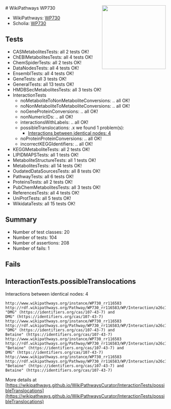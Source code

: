 <img style="float: right; width: 200px" src="https://upload.wikimedia.org/wikipedia/commons/thumb/8/83/Wplogo_with_text_500.png/640px-Wplogo_with_text_500.png" />
# WikiPathways WP730

* WikiPathways: [WP730](https://new.wikipathways.org/pathways/WP730)
* Scholia: [WP730](https://scholia.toolforge.org/wikipathways/WP730)
## Tests
* CASMetabolitesTests: all 2 tests OK!
* ChEBIMetabolitesTests: all 4 tests OK!
* ChemSpiderTests: all 2 tests OK!
* DataNodesTests: all 4 tests OK!
* EnsemblTests: all 4 tests OK!
* GeneTests: all 3 tests OK!
* GeneralTests: all 13 tests OK!
* HMDBSecMetabolitesTests: all 3 tests OK!
* InteractionTests
    * noMetaboliteToNonMetaboliteConversions: .. all OK!
    * noNonMetaboliteToMetaboliteConversions: .. all OK!
    * noGeneProteinConversions: .. all OK!
    * nonNumericIDs: .. all OK!
    * interactionsWithLabels: .. all OK!
    * possibleTranslocations: .x we found 1 problem(s):
        * [Interactions between identical nodes: 4](#1c118209)
    * noProteinProteinConversions: .. all OK!
    * incorrectKEGGIdentifiers: .. all OK!
* KEGGMetaboliteTests: all 2 tests OK!
* LIPIDMAPSTests: all 1 tests OK!
* MetaboliteStructureTests: all 1 tests OK!
* MetabolitesTests: all 14 tests OK!
* OudatedDataSourcesTests: all 8 tests OK!
* PathwayTests: all 6 tests OK!
* ProteinsTests: all 2 tests OK!
* PubChemMetabolitesTests: all 3 tests OK!
* ReferencesTests: all 4 tests OK!
* UniProtTests: all 5 tests OK!
* WikidataTests: all 15 tests OK!


## Summary

* Number of test classes: 20
* Number of tests: 104
* Number of assertions: 208
* Number of fails: 1

## Fails

<a name="1c118209" />

## InteractionTests.possibleTranslocations

Interactions between identical nodes: 4
```
http://www.wikipathways.org/instance/WP730_rr116583 http://rdf.wikipathways.org/Pathway/WP730_rr116583/WP/Interaction/a26c1 "DMG" (https://identifiers.org/cas/107-43-7) and 
DMG" (https://identifiers.org/cas/107-43-7)
http://www.wikipathways.org/instance/WP730_rr116583 http://rdf.wikipathways.org/Pathway/WP730_rr116583/WP/Interaction/a26c1 "DMG" (https://identifiers.org/cas/107-43-7) and 
Betaine" (https://identifiers.org/cas/107-43-7)
http://www.wikipathways.org/instance/WP730_rr116583 http://rdf.wikipathways.org/Pathway/WP730_rr116583/WP/Interaction/a26c1 "Betaine" (https://identifiers.org/cas/107-43-7) and 
DMG" (https://identifiers.org/cas/107-43-7)
http://www.wikipathways.org/instance/WP730_rr116583 http://rdf.wikipathways.org/Pathway/WP730_rr116583/WP/Interaction/a26c1 "Betaine" (https://identifiers.org/cas/107-43-7) and 
Betaine" (https://identifiers.org/cas/107-43-7)
```

More details at [https://wikipathways.github.io/WikiPathwaysCurator/InteractionTests/possibleTranslocations](https://wikipathways.github.io/WikiPathwaysCurator/InteractionTests/possibleTranslocations)

